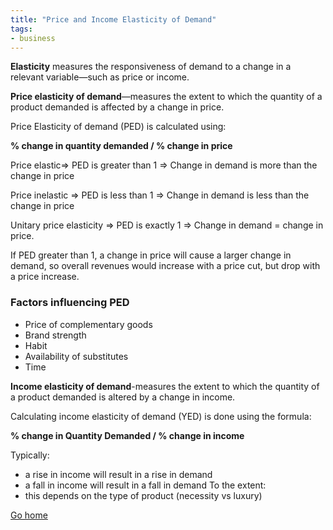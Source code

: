 ```yaml
---
title: "Price and Income Elasticity of Demand"
tags:
- business
---
```


**Elasticity** measures the responsiveness of demand to a change in a relevant variable—such as price or income.

**Price elasticity of demand**—measures the extent to which the quantity of a product demanded is affected by a change in price.

Price Elasticity of demand (PED) is calculated using:

**% change in quantity demanded / % change in price**


Price elastic=> PED is greater than 1 => Change in demand is more than the change in price

Price inelastic => PED is less than 1 => Change in demand is less than the change in price

Unitary price elasticity => PED is exactly 1 => Change in demand = change in price.

If PED greater than 1, a change in price will cause a larger change in demand, so overall revenues would increase with a price cut, but drop with a price increase.

### Factors influencing PED

- Price of complementary goods
- Brand strength
- Habit
- Availability of substitutes
- Time

**Income elasticity of demand**-measures the extent to which the quantity of a product demanded is altered by a change in income.

Calculating income elasticity of demand (YED) is done using the formula:

**% change in Quantity Demanded / % change in income**

Typically:
- a rise in income will result in a rise in demand
- a fall in income will result in a fall in demand
To the extent:
- this depends on the type of product (necessity vs luxury)



[Go home](/)
